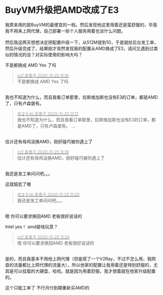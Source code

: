 # BuyVM升级把AMD改成了E3


我原来用的是BuyVM的最便宜的一档，然后发现他这里用着还是蛮舒服的，毕竟我不用来上网代理，自己部署一些个人服务用着也没什么问题。<br />
<br />
然后我这两天想想决定把配置升级一下，从512M提到1G，于是就给后台发工单，然后升级完成了，结果刚才突然发现我的配置从AMD换成了E3，请问又遇到过类似的情况的没？对实际使用的影响大吗？

不是都换成 AMD Yes 了吗

<div class="quote"><blockquote><font size="2"><a href="https://www.hostloc.com/forum.php?mod=redirect&amp;goto=findpost&amp;pid=9513898&amp;ptid=771131" target="_blank"><font color="#999999">ccf 发表于 2020-11-25 11:16</font></a></font><br />
不是都换成 AMD Yes 了吗</blockquote></div><br />
我也不知道为什么，而且我看订单那里，拉斯维加斯也没有E3的订单，都是AMD了，只有卢森堡有。

<div class="quote"><blockquote><font size="2"><a href="https://www.hostloc.com/forum.php?mod=redirect&amp;goto=findpost&amp;pid=9513908&amp;ptid=771131" target="_blank"><font color="#999999">步丈九州 发表于 2020-11-25 11:17</font></a></font><br />
我也不知道为什么，而且我看订单那里，拉斯维加斯也没有E3的订单，都是AMD了，只有卢森堡有。 ...</blockquote></div><br />
估计还有母鸡没换AMD，刚好碰巧被你遇上了 <img src="static/image/smiley/default/lol.gif" smilieid="12" border="0" alt="" />

<div class="quote"><blockquote><font size="2"><a href="https://www.hostloc.com/forum.php?mod=redirect&amp;goto=findpost&amp;pid=9513929&amp;ptid=771131" target="_blank"><font color="#999999">ccf 发表于 2020-11-25 11:19</font></a></font><br />
估计还有母鸡没换AMD，刚好碰巧被你遇上了</blockquote></div><br />
我还是发工单问问吧。。。

这就尴尬了嗷<img src="static/image/smiley/default/lol.gif" smilieid="12" border="0" alt="" /><img id="aimg_F1Ps3" onclick="zoom(this, this.src, 0, 0, 0)" class="zoom" src="https://cdn.jsdelivr.net/gh/hishis/forum-master/public/images/patch.gif" onmouseover="img_onmouseoverfunc(this)" onload="thumbImg(this)" border="0" alt="" />

<div class="quote"><blockquote><font size="2"><a href="https://www.hostloc.com/forum.php?mod=redirect&amp;goto=findpost&amp;pid=9513936&amp;ptid=771131" target="_blank"><font color="#999999">步丈九州 发表于 2020-11-25 11:20</font></a></font><br />
我还是发工单问问吧。。。</blockquote></div><br />
嗯 你可以要求换回AMD 老板很好说话的 <img src="static/image/smiley/default/titter.gif" smilieid="9" border="0" alt="" />

Intel yes！ amd是啥玩意？

<div class="quote"><blockquote><font size="2"><a href="https://www.hostloc.com/forum.php?mod=redirect&amp;goto=findpost&amp;pid=9513984&amp;ptid=771131" target="_blank"><font color="#999999">ccf 发表于 2020-11-25 11:24</font></a></font><br />
嗯 你可以要求换回AMD 老板很好说话的</blockquote></div><br />
是的，而且我基本不用他上网代理（但是搭了一个V2Ray，不过不怎么用，我网盘的流量都比上网代理的流量大），所以他家的配置让我用着还是特别舒服的，尤其是可以挂载的大硬盘，哈哈。就是因为用着舒服，我才想着就在他家升级配置的。

这个只能工单了 不行月付到期重新买AMD的
